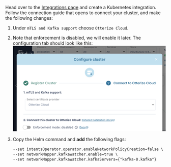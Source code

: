 Head over to the [Integrations page](https://app.otterize.com/integrations) and create a Kubernetes integration.
Follow the connection guide that opens to connect your cluster, and make the following changes:

1. Under `mTLS and Kafka support` choose `Otterize Cloud`.
2. Note that enforcement is disabled, we will enable it later. The configuration tab should look like this:
   ![Cluster connection guide](/img/configure-cluster/connect-cluster-kafka-mtls-with-otterize-cloud.png)

3. Copy the Helm command and <b>add</b> the following flags:
   ```
   --set intentsOperator.operator.enableNetworkPolicyCreation=false \
   --set networkMapper.kafkawatcher.enable=true \
   --set networkMapper.kafkawatcher.kafkaServers={"kafka-0.kafka"}
   ```

